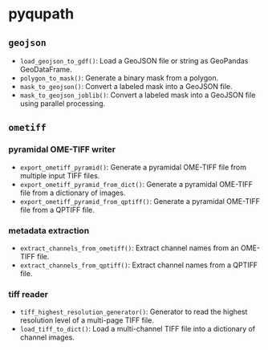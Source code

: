 # pyqupath

## `geojson`

- `load_geojson_to_gdf()`: Load a GeoJSON file or string as GeoPandas GeoDataFrame.
- `polygon_to_mask()`: Generate a binary mask from a polygon.
- `mask_to_geojson()`: Convert a labeled mask into a GeoJSON file.
- `mask_to_geojson_joblib()`: Convert a labeled mask into a GeoJSON file using parallel processing.



## `ometiff`

### pyramidal OME-TIFF writer
- `export_ometiff_pyramid()`: Generate a pyramidal OME-TIFF file from multiple input TIFF files.
- `export_ometiff_pyramid_from_dict()`: Generate a pyramidal OME-TIFF file from a dictionary of images.
- `export_ometiff_pyramid_from_qptiff()`: Generate a pyramidal OME-TIFF file from a QPTIFF file.

### metadata extraction
- `extract_channels_from_ometiff()`: Extract channel names from an OME-TIFF file.
- `extract_channels_from_qptiff()`: Extract channel names from a QPTIFF file.

### tiff reader
- `tiff_highest_resolution_generator()`: Generator to read the highest resolution level of a multi-page TIFF file.
- `load_tiff_to_dict()`: Load a multi-channel TIFF file into a dictionary of channel images.
